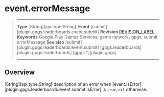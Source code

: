 # event.errorMessage

> --------------------- ------------------------------------------------------------------------------------------
> __Type__              [String][api.type.String]
> __Event__             [submit][plugin.gpgs.leaderboards.event.submit]
> __Revision__          [REVISION_LABEL](REVISION_URL)
> __Keywords__          Google Play Games Services, game network, gpgs, submit, errorMessage
> __See also__          [submit][plugin.gpgs.leaderboards.event.submit]
>						[gpgs.leaderboards][plugin.gpgs.leaderboards]
>                       [gpgs.*][plugin.gpgs]
> --------------------- ------------------------------------------------------------------------------------------

## Overview

[String][api.type.String] description of an error when [event.isError][plugin.gpgs.leaderboards.event.submit.isError] is `true`, `nil` otherwise.